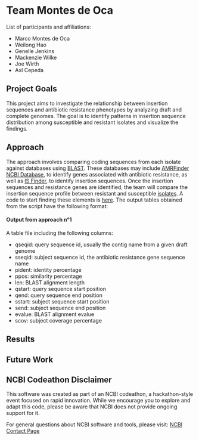 # Team Montes de Oca

List of participants and affiliations:
- Marco Montes de Oca
- Weilong Hao
- Genelle Jenkins
- Mackenzie Wilke
- Joe Wirth
- Axl Cepeda

## Project Goals
This project aims to investigate the relationship between insertion sequences and antibiotic resistance phenotypes by analyzing draft and complete genomes. The goal is to identify patterns in insertion sequence distribution among susceptible and resistant isolates and visualize the findings.
## Approach
The approach involves comparing coding sequences from each isolate against databases using [BLAST](https://blast.ncbi.nlm.nih.gov/Blast.cgi). These databases may include [AMRFinder NCBI Database](https://github.com/ncbi/amr), to identify genes associated with antibiotic resistance, as well as [IS Finder](https://isfinder.biotoul.fr/#), to identify insertion sequences. Once the insertion sequences and resistance genes are identified, the team will compare the insertion sequence profile between resistant and susceptible [isolates](https://github.com/NCBI-Codeathons/amr-2024-team-montes-de-oca/blob/main/Assemblies_Team_Montes_de_Oca.xlsx). A code to start finding these elements is [here](https://github.com/NCBI-Codeathons/amr-2024-team-montes-de-oca/blob/main/Notebook.ipynb).
The output tables obtained from the script have the following format:

#### Output from approach n°1
A table file including the following columns:
* qseqid: query sequence id, usually the contig name from a given draft genome
* sseqid: subject sequence id, the antibiotic resistance gene sequence name
* pident: identity percentage
* ppos: similarity percentage
* len: BLAST alignment length
* qstart: query sequence start position
* qend: query sequence end position
* sstart: subject sequence start position
* send: subject sequence end position
* evalue: BLAST alignment evalue
* scov: subject coverage percentage
## Results

## Future Work

## NCBI Codeathon Disclaimer
This software was created as part of an NCBI codeathon, a hackathon-style event focused on rapid innovation. While we encourage you to explore and adapt this code, please be aware that NCBI does not provide ongoing support for it.

For general questions about NCBI software and tools, please visit: [NCBI Contact Page](https://www.ncbi.nlm.nih.gov/home/about/contact/)

